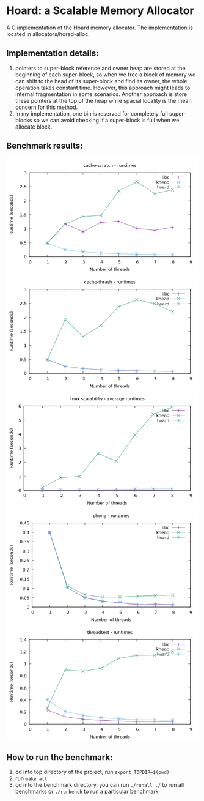 # Hoard: a Scalable Memory Allocator 
A C implementation of the Hoard memory allocator. The implementation is located in allocators/horad-alloc. 

## Implementation details:
1. pointers to super-block reference and owner heap are stored at the beginning of each super-block, so when we free a block of memory we can shift to the head of its super-block and find its owner, the whole operation takes constant time. However, this approach might leads to internal fragmentation in some scenarios. Another approach is store these pointers at the top of the heap while spacial locality is the mean concern for this method.
2. In my implementation, one bin is reserved for completely full super-blocks so we can avoid checking if a super-block is full when we allocate block. 

## Benchmark results:
![result](./results/cache-scratch_page-0001.jpg)
![result](./results/cache-thrash_page-0001.jpg)
![result](./results/linux-scalability_page-0001.jpg)
![result](./results/phong_page-0001.jpg)
![result](./results/threadtest_page-0001.jpg)

## How to run the benchmark:
1. cd into top directory of the project, run `export TOPDIR=$(pwd)`
2. run `make all`
3. cd into the benchmark directory, you can run `./runall ./` to run all benchmarks or `./runbench` to run a particular benchmark
